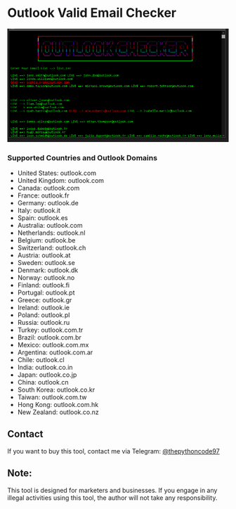 # Outlook Valid Email Checker

![Image](https://raw.githubusercontent.com/thepythoncode97/Outlook-Valid-Email-Checker/main/Outlook_Valid_Email_Checker.png)

### Supported Countries and Outlook Domains

- United States: outlook.com
- United Kingdom: outlook.com
- Canada: outlook.com
- France: outlook.fr
- Germany: outlook.de
- Italy: outlook.it
- Spain: outlook.es
- Australia: outlook.com
- Netherlands: outlook.nl
- Belgium: outlook.be
- Switzerland: outlook.ch
- Austria: outlook.at
- Sweden: outlook.se
- Denmark: outlook.dk
- Norway: outlook.no
- Finland: outlook.fi
- Portugal: outlook.pt
- Greece: outlook.gr
- Ireland: outlook.ie
- Poland: outlook.pl
- Russia: outlook.ru
- Turkey: outlook.com.tr
- Brazil: outlook.com.br
- Mexico: outlook.com.mx
- Argentina: outlook.com.ar
- Chile: outlook.cl
- India: outlook.co.in
- Japan: outlook.co.jp
- China: outlook.cn
- South Korea: outlook.co.kr
- Taiwan: outlook.com.tw
- Hong Kong: outlook.com.hk
- New Zealand: outlook.co.nz

## Contact

If you want to buy this tool, contact me via Telegram: [@thepythoncode97](https://t.me/thepythoncode97)

## Note:
This tool is designed for marketers and businesses. If you engage in any illegal activities using this tool, the author will not take any responsibility.

